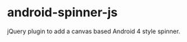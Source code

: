 android-spinner-js
==================

jQuery plugin to add a canvas based Android 4 style spinner.
